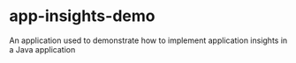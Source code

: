 # app-insights-demo
An application used to demonstrate how to implement application insights in a Java application
